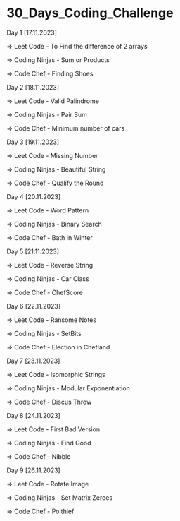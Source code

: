 # 30_Days_Coding_Challenge
Day 1 [17.11.2023]

  => Leet Code - To Find the difference of 2 arrays

  => Coding Ninjas - Sum or Products

  => Code Chef - Finding Shoes

Day 2 [18.11.2023]

  => Leet Code - Valid Palindrome

  => Coding Ninjas - Pair Sum

  => Code Chef - Minimum number of cars

Day 3 [19.11.2023]

  => Leet Code - Missing Number

  => Coding Ninjas - Beautiful String

  => Code Chef - Qualify the Round

Day 4 [20.11.2023]

  => Leet Code - Word Pattern

  => Coding Ninjas - Binary Search

  => Code Chef - Bath in Winter
  
Day 5 [21.11.2023]

  => Leet Code - Reverse String 

  => Coding Ninjas - Car Class

  => Code Chef - ChefScore

Day 6 [22.11.2023]

  => Leet Code - Ransome Notes

  => Coding Ninjas - SetBits

  => Code Chef - Election in Chefland

Day 7 [23.11.2023]

  => Leet Code - Isomorphic Strings 

  => Coding Ninjas - Modular Exponentiation
  
  => Code Chef - Discus Throw
  
Day 8 [24.11.2023]

  => Leet Code - First Bad Version

  => Coding Ninjas - Find Good 
  
  => Code Chef - Nibble
  
Day 9 [26.11.2023]

  => Leet Code - Rotate Image

  => Coding Ninjas - Set Matrix Zeroes
  
  => Code Chef - Polthief
  

